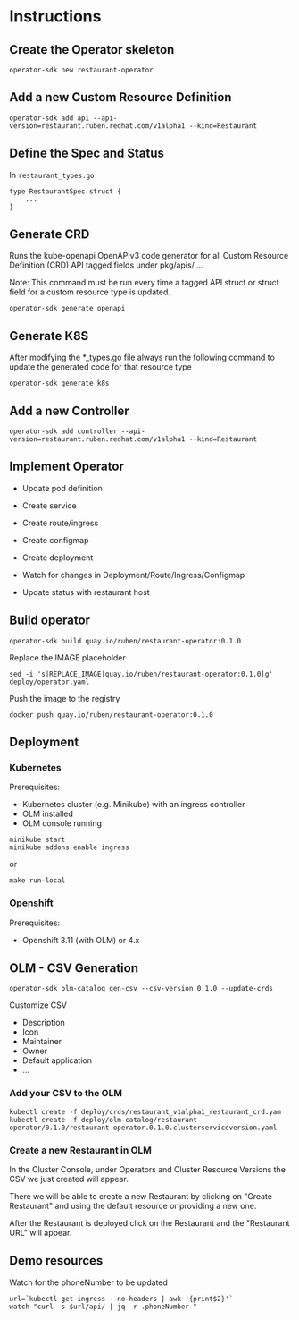 # Instructions

## Create the Operator skeleton

```{bash}
operator-sdk new restaurant-operator
```

## Add a new Custom Resource Definition

```{bash}
operator-sdk add api --api-version=restaurant.ruben.redhat.com/v1alpha1 --kind=Restaurant
```

## Define the Spec and Status

In `restaurant_types.go`

```{go}
type RestaurantSpec struct {
    ...
}
```

## Generate CRD

Runs the kube-openapi OpenAPIv3 code generator for all Custom Resource Definition (CRD) API tagged fields under pkg/apis/....

Note: This command must be run every time a tagged API struct or struct field for a custom resource type is updated.

```{bash}
operator-sdk generate openapi
```

## Generate K8S

After modifying the *_types.go file always run the following command to update the generated code for that resource type

```{bash}
operator-sdk generate k8s
```

## Add a new Controller

```{bash}
operator-sdk add controller --api-version=restaurant.ruben.redhat.com/v1alpha1 --kind=Restaurant
```

## Implement Operator

* Update pod definition
* Create service
* Create route/ingress
* Create configmap
* Create deployment
* Watch for changes in Deployment/Route/Ingress/Configmap

* Update status with restaurant host

## Build operator

```{bash}
operator-sdk build quay.io/ruben/restaurant-operator:0.1.0
```

Replace the IMAGE placeholder

```{bash}
sed -i 's|REPLACE_IMAGE|quay.io/ruben/restaurant-operator:0.1.0|g' deploy/operator.yaml
```

Push the image to the registry

```{bash}
docker push quay.io/ruben/restaurant-operator:0.1.0
```

## Deployment

### Kubernetes

Prerequisites:

* Kubernetes cluster (e.g. Minikube) with an ingress controller
* OLM installed
* OLM console running

```{bash}
minikube start
minikube addons enable ingress
```

or

```{bash}
make run-local
```

### Openshift

Prerequisites:

* Openshift 3.11 (with OLM) or 4.x

## OLM - CSV Generation

```{bash}
operator-sdk olm-catalog gen-csv --csv-version 0.1.0 --update-crds
```

Customize CSV

* Description
* Icon
* Maintainer
* Owner
* Default application
* ...

### Add your CSV to the OLM

```{bash}
kubectl create -f deploy/crds/restaurant_v1alpha1_restaurant_crd.yam
kubectl create -f deploy/olm-catalog/restaurant-operator/0.1.0/restaurant-operator.0.1.0.clusterserviceversion.yaml
```

### Create a new Restaurant in OLM

In the Cluster Console, under Operators and Cluster Resource Versions the CSV we just created will appear.

There we will be able to create a new Restaurant by clicking on "Create Restaurant" and using the default resource or providing a new one.

After the Restaurant is deployed click on the Restaurant and the "Restaurant URL" will appear.

## Demo resources

Watch for the phoneNumber to be updated

```{bash}
url=`kubectl get ingress --no-headers | awk '{print$2}'`
watch "curl -s $url/api/ | jq -r .phoneNumber "
```